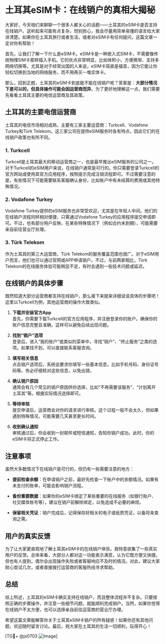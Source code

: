 # 土耳其eSIM卡：在线销户的真相大揭秘

大家好，今天咱们来聊聊一个很多人都关心的话题——土耳其的eSIM卡是否支持在线销户。这听起来可能有点复杂，但别担心，我会尽量用简单易懂的语言给大家讲清楚。如果你在土耳其旅行或者生活，或者对eSIM卡有任何疑问，这篇文章一定对你有帮助！

首先，让我们了解一下什么是eSIM卡。eSIM卡是一种嵌入式SIM卡，不需要像传统物理SIM卡那样插入手机。它的优点非常明显，比如体积小、方便携带、支持多网络切换等。尤其是对于经常出国的人来说，eSIM卡简直是福音，因为它能让你轻松切换到当地的网络服务，而不用再买一堆实体卡。

那么，回到正题，土耳其的eSIM卡到底能不能在线销户呢？答案是：**大部分情况下是可以的，但具体操作可能会因运营商而异**。为了更好地理解这一点，我们需要先看看土耳其主要的电信运营商及其政策。

## 土耳其的主要电信运营商

土耳其的电信市场相对成熟，主要有三家主要运营商：Turkcell、Vodafone Turkey和Türk Telekom。这三家公司在提供eSIM服务时各有特点，因此它们的在线销户政策也有所不同。

### 1. Turkcell
Turkcell是土耳其最大的移动运营商之一，也是最早推出eSIM服务的公司之一。对于Turkcell的eSIM用户来说，在线销户通常是可行的。你只需要登录Turkcell的官方网站或使用其官方应用程序，按照提示完成注销流程即可。不过需要注意的是，有些情况下可能需要联系客服确认身份，比如账户中有未结算的费用或其他特殊情况。

### 2. Vodafone Turkey
Vodafone Turkey提供的eSIM服务也非常受欢迎，尤其是在年轻人中间。他们的在线销户流程同样相对便捷，只需通过Vodafone Turkey的应用程序提交申请即可。不过，也有部分用户反映，在某些特殊情况下（例如合约未到期），可能需要亲自前往营业厅处理。

### 3. Türk Telekom
作为土耳其的第三大运营商，Türk Telekom的服务覆盖范围也很广。对于eSIM用户而言，他们也可以通过官网或APP申请销户。不过，与前两家相比，Türk Telekom的在线服务体验可能稍显不足，有时会遇到一些技术问题或延迟。

## 在线销户的具体步骤

既然知道大部分运营商都支持在线销户，那么接下来就来详细说说具体的步骤吧！这里以Turkcell为例，其他运营商的操作大致类似。

1. **下载并安装官方App**  
   首先，你需要下载Turkcell的官方应用程序，并注册登录你的账户。确保你的账户信息完整且准确，这样可以避免后续出现问题。

2. **找到“销户”选项**  
   登录后，进入“我的账户”或类似的菜单中，寻找“销户”、“终止服务”之类的选项。如果找不到，可以直接联系客服咨询。

3. **填写相关信息**  
   点击销户选项后，系统会要求你填写一些基本信息，比如手机号码、身份证号码等。务必仔细核对这些信息，以免出错。

4. **确认销户原因**  
   通常会有几个常见的销户原因供你选择，比如“不再需要该服务”、“计划离开土耳其”等。根据实际情况选择即可。

5. **等待审核**  
   提交申请后，运营商会对你的请求进行审核。这个过程一般不会太久，但如果遇到特殊情况，可能需要几天甚至更长时间。

6. **收到确认通知**  
   审核通过后，你会收到一封邮件或短信通知，告知你销户成功。此时，你的eSIM卡将正式停止工作。

## 注意事项

虽然大多数情况下在线销户是可行的，但仍有一些需要注意的地方：

- **提前检查余额**：在申请销户之前，最好先检查一下账户中的余额情况。如果有未支付的账单，可能会影响销户流程。
  
- **备份重要数据**：如果你的eSIM卡绑定了某些重要的在线服务（如银行账户、社交媒体账号等），建议在销户前解除绑定，以免造成不必要的麻烦。

- **保留相关凭证**：销户完成后，记得保存好相关的电子或纸质凭证，以备将来查询之需。

## 用户的真实反馈

为了让大家更直观地了解土耳其eSIM卡的在线销户体验，我特意收集了一些真实用户的反馈。总体来看，大部分人都对这一功能表示满意，认为它既方便又快捷。但也有人提到，偶尔会出现操作失败或者客服响应不及时的情况。对此，建议大家耐心尝试几次，或者直接拨打运营商的客服热线寻求帮助。

## 总结

综上所述，土耳其的eSIM卡确实支持在线销户，而且整体流程并不复杂。只要按照正确的步骤操作，并注意一些细节问题，就能顺利完成销户。当然，如果你觉得在线销户不太方便，也可以选择亲自前往运营商的营业厅办理。

希望这篇文章能解答你关于土耳其eSIM卡销户的所有疑惑！如果你还有其他问题，欢迎随时留言讨论。最后，祝大家在土耳其的生活一切顺利，玩得开心！

[TG💪+ @jx0703 ![Image](https://github.com/user-attachments/assets/dbca1d08-cadb-493c-b0ec-ad6f7a83f270)]